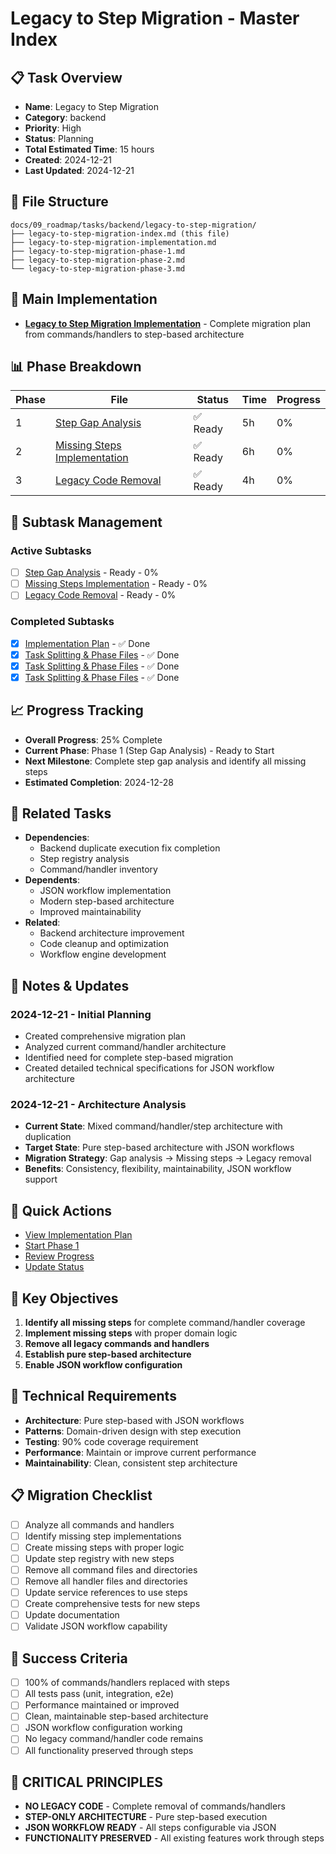 # Legacy to Step Migration - Master Index

## 📋 Task Overview
- **Name**: Legacy to Step Migration
- **Category**: backend
- **Priority**: High
- **Status**: Planning
- **Total Estimated Time**: 15 hours
- **Created**: 2024-12-21
- **Last Updated**: 2024-12-21

## 📁 File Structure
```
docs/09_roadmap/tasks/backend/legacy-to-step-migration/
├── legacy-to-step-migration-index.md (this file)
├── legacy-to-step-migration-implementation.md
├── legacy-to-step-migration-phase-1.md
├── legacy-to-step-migration-phase-2.md
└── legacy-to-step-migration-phase-3.md
```

## 🎯 Main Implementation
- **[Legacy to Step Migration Implementation](./legacy-to-step-migration-implementation.md)** - Complete migration plan from commands/handlers to step-based architecture

## 📊 Phase Breakdown
| Phase | File | Status | Time | Progress |
|-------|------|--------|------|----------|
| 1 | [Step Gap Analysis](./legacy-to-step-migration-phase-1.md) | ✅ Ready | 5h | 0% |
| 2 | [Missing Steps Implementation](./legacy-to-step-migration-phase-2.md) | ✅ Ready | 6h | 0% |
| 3 | [Legacy Code Removal](./legacy-to-step-migration-phase-3.md) | ✅ Ready | 4h | 0% |

## 🔄 Subtask Management
### Active Subtasks
- [ ] [Step Gap Analysis](./legacy-to-step-migration-phase-1.md) - Ready - 0%
- [ ] [Missing Steps Implementation](./legacy-to-step-migration-phase-2.md) - Ready - 0%
- [ ] [Legacy Code Removal](./legacy-to-step-migration-phase-3.md) - Ready - 0%

### Completed Subtasks
- [x] [Implementation Plan](./legacy-to-step-migration-implementation.md) - ✅ Done
- [x] [Task Splitting & Phase Files](./legacy-to-step-migration-phase-1.md) - ✅ Done
- [x] [Task Splitting & Phase Files](./legacy-to-step-migration-phase-2.md) - ✅ Done
- [x] [Task Splitting & Phase Files](./legacy-to-step-migration-phase-3.md) - ✅ Done

## 📈 Progress Tracking
- **Overall Progress**: 25% Complete
- **Current Phase**: Phase 1 (Step Gap Analysis) - Ready to Start
- **Next Milestone**: Complete step gap analysis and identify all missing steps
- **Estimated Completion**: 2024-12-28

## 🔗 Related Tasks
- **Dependencies**: 
  - Backend duplicate execution fix completion
  - Step registry analysis
  - Command/handler inventory
- **Dependents**: 
  - JSON workflow implementation
  - Modern step-based architecture
  - Improved maintainability
- **Related**: 
  - Backend architecture improvement
  - Code cleanup and optimization
  - Workflow engine development

## 📝 Notes & Updates
### 2024-12-21 - Initial Planning
- Created comprehensive migration plan
- Analyzed current command/handler architecture
- Identified need for complete step-based migration
- Created detailed technical specifications for JSON workflow architecture

### 2024-12-21 - Architecture Analysis
- **Current State**: Mixed command/handler/step architecture with duplication
- **Target State**: Pure step-based architecture with JSON workflows
- **Migration Strategy**: Gap analysis → Missing steps → Legacy removal
- **Benefits**: Consistency, flexibility, maintainability, JSON workflow support

## 🚀 Quick Actions
- [View Implementation Plan](./legacy-to-step-migration-implementation.md)
- [Start Phase 1](./legacy-to-step-migration-phase-1.md)
- [Review Progress](#progress-tracking)
- [Update Status](#notes--updates)

## 🎯 Key Objectives
1. **Identify all missing steps** for complete command/handler coverage
2. **Implement missing steps** with proper domain logic
3. **Remove all legacy commands and handlers** 
4. **Establish pure step-based architecture**
5. **Enable JSON workflow configuration**

## 🔧 Technical Requirements
- **Architecture**: Pure step-based with JSON workflows
- **Patterns**: Domain-driven design with step execution
- **Testing**: 90% code coverage requirement
- **Performance**: Maintain or improve current performance
- **Maintainability**: Clean, consistent step architecture

## 📋 Migration Checklist
- [ ] Analyze all commands and handlers
- [ ] Identify missing step implementations
- [ ] Create missing steps with proper logic
- [ ] Update step registry with new steps
- [ ] Remove all command files and directories
- [ ] Remove all handler files and directories
- [ ] Update service references to use steps
- [ ] Create comprehensive tests for new steps
- [ ] Update documentation
- [ ] Validate JSON workflow capability

## 🎉 Success Criteria
- [ ] 100% of commands/handlers replaced with steps
- [ ] All tests pass (unit, integration, e2e)
- [ ] Performance maintained or improved
- [ ] Clean, maintainable step-based architecture
- [ ] JSON workflow configuration working
- [ ] No legacy command/handler code remains
- [ ] All functionality preserved through steps

## 🚨 **CRITICAL PRINCIPLES**
- **NO LEGACY CODE** - Complete removal of commands/handlers
- **STEP-ONLY ARCHITECTURE** - Pure step-based execution
- **JSON WORKFLOW READY** - All steps configurable via JSON
- **FUNCTIONALITY PRESERVED** - All existing features work through steps 